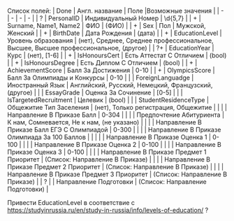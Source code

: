 Список полей:
| Done | Англ. название | Поле |Возможные значения |
| - | - | - | - |
| ?  | PersonalID            | Индивидуальный Номер                          | \d{5,7}                                              |
| +  | Surname, Name1, Name2 | ФИО                                           | (ФИО)                                                |
| +  | Sex                   | Пол                                           | Мужской, Женский                                     |
| +  | BirthDate             | Дата Рождения                                 | (дата)                                               |
| +  | EducationLevel        | Уровень образования                           | (нет), Среднее, Среднее профессиональное, Высшее, Высшее профессиональное, (другое) |
| ?+ | EducationYear         | Курс                                          | (нет), [1-6]                                         |
| +  | IsHonoursCert         | Есть Аттестат С Отличием                      | (bool)                                               |
| +  | IsHonoursDegree       | Есть Диплом С Отличием                        | (bool)                                               |
| +  | AchievementScore      | Балл За Достижения                            | 0-10                                                 |
| +  | OlympicsScore         | Балл За Олимпиады и Конкурсы                  | 0-10                                                 |
|    | ForeignLanguadge      | Иностранный Язык                              | Английский, Русский, Немецкий, Французский, (другое) |
|    | EssayGrade            | Оценка За Сочинение                           | [0-5]                                                |
|    | IsTargetedRecruitment | Целевик                                       | (bool)                                               |
|    | StudentResidenceType  | Общежитие Тип Заселения                       | (нет), Только регистрация, Общежитие                 |
|    |                       | Направление В Приказе Балл                    | 0-304                                                |
|    |                       | Предпочтение Абитуриента                      | К нам, Сомневается, Не к нам, (не указано)           |
|    |                       | Направление В Приказе Балл ЕГЭ С Олимпиадой   | 0-300                                                |
|    |                       | Направление В Приказе Олимпиада За 100 Баллов |                                                      |
|    |                       | Направление В Приказе Оценка 1                | 0-100                                                |
|    |                       | Направление В Приказе Оценка 2                | 0-100                                                |
|    |                       | Направление В Приказе Оценка 3                | 0-100                                                |
|    |                       | Направление В Приказе Предмет 1 Приоритет     | (Список: Направление В Приказе)                      |
|    |                       | Направление В Приказе Предмет 2 Приоритет     | (Список: Направление В Приказе)                      |
|    |                       | Направление В Приказе Предмет 3 Приоритет     | (Список: Направление В Приказе)                      |
| ?  |                       | Направление Подготовки                        | (Список: Направление Подготовки)                     |

Привести EducationLevel в соответствие с https://studyinrussia.ru/en/study-in-russia/info/levels-of-education/ ?
